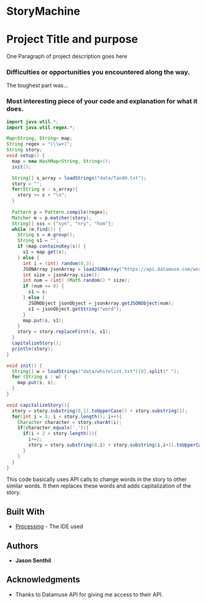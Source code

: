 # StoryMachine

# Project Title and purpose

One Paragraph of project description goes here

### Difficulties or opportunities you encountered along the way.

The toughest part was...

### Most interesting piece of your code and explanation for what it does.

```Java
import java.util.*;
import java.util.regex.*;

Map<String, String> map;
String regex = "(\\w+)";
String story;
void setup() {
  map = new HashMap<String, String>();
  init();

  String[] s_array = loadStrings("data/TandH.txt");
  story = "";
  for(String s : s_array){
    story += s + "\n";
  }
  
  Pattern p = Pattern.compile(regex);
  Matcher m = p.matcher(story);
  String[] sss = {"syn", "nry", "hom"};
  while (m.find()) {
    String s = m.group();
    String s1 = "";
    if (map.containsKey(s)) {
      s1 = map.get(s);
    } else {
      int i = (int) random(0,3);
      JSONArray jsonArray = loadJSONArray("https://api.datamuse.com/words?rel_" + sss[i] + "="+s);
      int size = jsonArray.size();
      int num = (int) (Math.random() * size);
      if (num == 0) {
        s1 = s;
      } else { 
        JSONObject jsonObject = jsonArray.getJSONObject(num);
        s1 = jsonObject.getString("word");
      }
      map.put(s, s1);
    }
    story = story.replaceFirst(s, s1);
  }
  capitalizeStory();
  println(story);
}

void init() {
  String[] w = loadStrings("data/whitelist.txt")[0].split(" ");
  for (String s : w) {
    map.put(s, s);
  }
}

void capitalizeStory(){
  story = story.substring(0,1).toUpperCase() + story.substring(1);
  for(int i = 0; i < story.length(); i++){
    Character character = story.charAt(i);
    if(character.equals('.')){
      if(i + 2 < story.length()){
        i+=2;
        story = story.substring(0,i) + story.substring(i,i+1).toUpperCase() + story.substring(i+1);
      }
    }
  }
}
```
This code basically uses API calls to change words in the story to other similar words. It then replaces these words and adds capitalization of the story.
## Built With

* [Processing](https://processing.org/) - The IDE used

## Authors

* **Jason Senthil** 


## Acknowledgments

* Thanks to Datamuse API for giving me access to their API.
